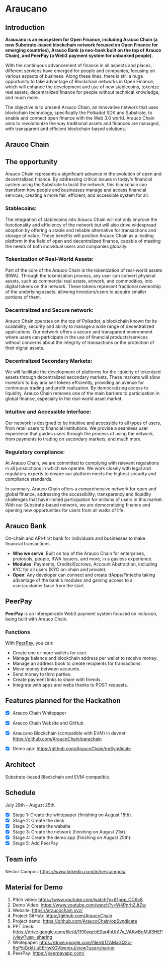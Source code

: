# Araucano
## Introduction

**Araucano is an ecosystem for Open Finance, including Arauco Chain (a new Substrate-based blockchain network focused on Open Finance for emerging countries), Arauco Bank (a neo-bank built on the top of Arauco Chain), and PeerPay (a Web3 payment system for unbanked people).**

With the continuous advancement of finance in all aspects and places, different services have emerged for people and companies, focusing on various aspects of business. Along these lines, there is still a huge opportunity to take advantage of Blockchain networks in Open Finance, which will enhance the development and use of new stablecoins, tokenize real assets, decentralized finance for people without technical knowledge, and much more.

The objective is to present Arauco Chain, an innovative network that uses blockchain technology, specifically the Polkadot SDK and Substrate, to enable and connect open finance with the Web 3.0 world. Arauco Chain aims to revolutionize the way traditional assets and finances are managed, with transparent and efficient blockchain-based solutions.

## Arauco Chain

## The opportunity
Arauco Chain represents a significant advance in the evolution of open and decentralized finance. By addressing critical issues in today's financial system using the Substrate to build the network, this blockchain can transform how people and businesses manage and access financial services, creating a more fair, efficient, and accessible system for all.

### Stablecoins: 
The integration of stablecoins into Arauco Chain will not only improve the functionality and efficiency of the network but will also drive widespread adoption by offering a stable and reliable alternative for transactions and storage of value. These benefits will position Arauco Chain as a leading platform in the field of open and decentralized finance, capable of meeting the needs of both individual users and companies globally.

### Tokenization of Real-World Assets:
Part of the core of the Arauco Chain is the tokenization of real-world assets (RWA). Through the tokenization process, any user can convert physical assets, such as commercial real estate, artwork, and commodities, into digital tokens on the network. These tokens represent fractional ownership of the underlying assets, allowing investors/users to acquire smaller portions of them.

### Decentralized and Secure network:
Arauco Chain operates on the top of Polkadot, a blockchain known for its scalability, security and ability to manage a wide range of decentralized applications. Our network offers a secure and transparent environment where users can participate in the use of financial products/services without concerns about the integrity of transactions or the protection of their digital assets.

### Decentralized Secondary Markets:
We will facilitate the development of platforms for the liquidity of tokenized assets through decentralized secondary markets. These markets will allow investors to buy and sell tokens efficiently, providing an avenue for continuous trading and profit realization. By democratizing access to liquidity, Arauco Chain removes one of the main barriers to participation in global finance, especially in the real-world asset market.

### Intuitive and Accessible Interface:
Our network is designed to be intuitive and accessible to all types of users, from retail users to financial institutions. We provide a seamless user experience that guides users through the process of using the network, from payments to trading on secondary markets, and much more.

### Regulatory compliance:
At Arauco Chain, we are committed to complying with relevant regulations in all jurisdictions in which we operate. We work closely with legal and regulatory experts to ensure our platform meets the highest security and compliance standards.

In summary, Arauco Chain offers a comprehensive network for open and global finance, addressing the accessibility, transparency and liquidity challenges that have limited participation for millions of users in this market. With our Substrate-based network, we are democratizing finance and opening new opportunities for users from all walks of life.

## Arauco Bank

On-chain and API-first bank for individuals and businesses to make financial transactions.

- **Who we serve**: Built on top of the Arauco Chain for enterprises, protocols, people, RWA Issuers, and more, in a gasless experience.
- **Modules**: Payments, Credits/Escrows, Account Abstraction, including KYC for all users (KYC on-chain and private).
- **Open**: Any developer can connect and create dApps/Fintechs taking advantage of the bank's modules and gaining access to a user/customer base from the start.

## PeerPay

**PeerPay** is an Interoperable Web3 payment system focused on inclusion, being built with Arauco Chain.

### Functions

With [PeerPay](https://peerpayapp.com/), you can:
- Create one or more wallets for user.
- Manage balance and blockchain address per wallet to receive money.
- Manage an address book to create recipients for transactions.
- Move money between accounts.
- Send money to third parties.
- Create payment links to share with friends.
- Integrate with apps and webs thanks to POST requests.


## Features planned for the Hackathon

- [x] Arauco Chain Whitepaper
- [x] Arauco Chain Website and GitHub
- [x] Araucano Blockchain (compatible with EVM) in devnet: https://github.com/AraucoChain/parachain
- [x] Demo app: https://github.com/AraucoChain/opSyndicate


## Architect

Substrate-based Blockchain and EVM-compatible.

## Schedule

July 29th - August 25th.

- [x] Stage 1: Create the whitepaper (finishing on August 18th).
- [x] Stage 2: Create the deck
- [x] Stage 3: Create the website
- [x] Stage 3: Create the network (finishing on August 21st).
- [x] Stage 4: Create the demo app (finishing on August 25th).
- [x] Stage 5: Add PeerPay

## Team info

Néstor Campos: https://www.linkedin.com/in/nescampos/

## Material for Demo
1. Pitch video: https://www.youtube.com/watch?v=81ppp_CC6c8
2. Demo Video: https://www.youtube.com/watch?v=W4PnrhZJtZw
3. Website: https://araucochain.xyz/
4. Project GitHub: https://github.com/AraucoChain
5. Project demo: https://github.com/AraucoChain/opSyndicate
6. PPT Deck: https://drive.google.com/file/d/1f90yqcbE0ar4hUh17n_VAKwBgMJI3HEP/view?usp=sharing
7. Whitepaper: https://drive.google.com/file/d/1ZAMxGQ2c-6gP5iGrkUIuEEHwKGVbwmxJ/view?usp=sharing
8. PeerPay: https://peerpayapp.com/
